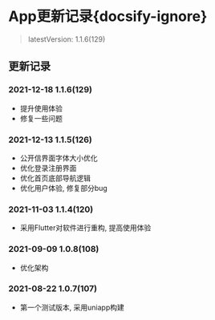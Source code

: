 # App更新记录{docsify-ignore}

> latestVersion: 1.1.6(129)

## 更新记录

### 2021-12-18 1.1.6(129)
  - 提升使用体验
  - 修复一些问题

### 2021-12-13 1.1.5(126)
  - 公开信界面字体大小优化
  - 优化登录注册界面
  - 优化首页底部导航逻辑
  - 优化用户体验, 修复部分bug

### 2021-11-03 1.1.4(120)
  - 采用Flutter对软件进行重构, 提高使用体验

### 2021-09-09 1.0.8(108)
  - 优化架构

### 2021-08-22 1.0.7(107)
  - 第一个测试版本, 采用uniapp构建
